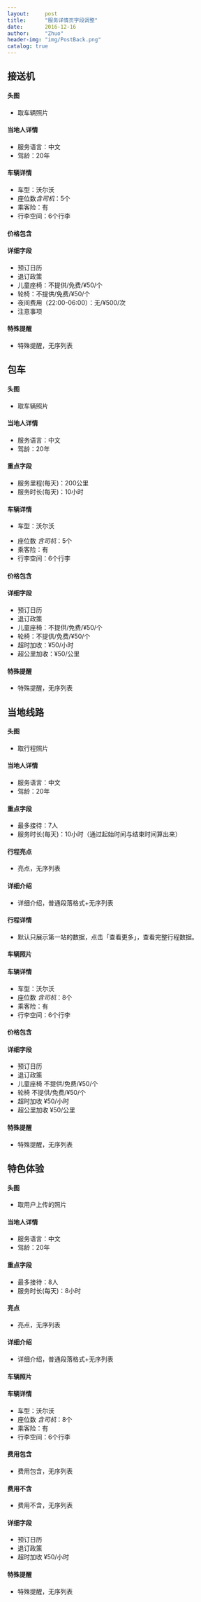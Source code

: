 ```yaml
---
layout:     post
title:      "服务详情页字段调整"
date:       2016-12-16
author:     "Zhuo"
header-img: "img/PostBack.png"
catalog: true
---
```


## 接送机
#### 头图
* 取车辆照片

#### 当地人详情
* 服务语言：中文
* 驾龄：20年

#### 车辆详情
* 车型：沃尔沃
* 座位数*含司机*：5个
* 乘客险：有
* 行李空间：6个行李

#### 价格包含

#### 详细字段
* 预订日历
* 退订政策
* 儿童座椅：不提供/免费/¥50/个
* 轮椅：不提供/免费/¥50/个
* 夜间费用（22:00-06:00）：无/¥500/次
* 注意事项

#### 特殊提醒
* 特殊提醒，无序列表

## 包车

#### 头图
* 取车辆照片

#### 当地人详情
* 服务语言：中文
* 驾龄：20年

#### 重点字段
* 服务里程(每天)：200公里
* 服务时长(每天)：10小时

#### 车辆详情
- 车型：沃尔沃
* 座位数 *含司机*：5个
* 乘客险：有
* 行李空间：6个行李

#### 价格包含

#### 详细字段
* 预订日历
* 退订政策
* 儿童座椅：不提供/免费/¥50/个
* 轮椅：不提供/免费/¥50/个
* 超时加收：¥50/小时
* 超公里加收：¥50/公里

#### 特殊提醒
* 特殊提醒，无序列表

## 当地线路

#### 头图
* 取行程照片

#### 当地人详情
* 服务语言：中文
* 驾龄：20年

#### 重点字段
* 最多接待：7人
* 服务时长(每天)：10小时（通过起始时间与结束时间算出来）

#### 行程亮点
* 亮点，无序列表

#### 详细介绍
* 详细介绍，普通段落格式+无序列表

#### 行程详情
* 默认只展示第一站的数据，点击「查看更多」，查看完整行程数据。

#### 车辆照片

#### 车辆详情
* 车型：沃尔沃
* 座位数 *含司机*：8个
* 乘客险：有
* 行李空间：6个行李

#### 价格包含

#### 详细字段
* 预订日历
* 退订政策
* 儿童座椅 不提供/免费/¥50/个
* 轮椅 不提供/免费/¥50/个
* 超时加收 ¥50/小时
* 超公里加收 ¥50/公里

#### 特殊提醒
* 特殊提醒，无序列表

## 特色体验

#### 头图
* 取用户上传的照片

#### 当地人详情
* 服务语言：中文
* 驾龄：20年

#### 重点字段
* 最多接待：8人
* 服务时长(每天)：8小时

#### 亮点
* 亮点，无序列表

#### 详细介绍
* 详细介绍，普通段落格式+无序列表

#### 车辆照片

#### 车辆详情
* 车型：沃尔沃
* 座位数 *含司机*：8个
* 乘客险：有
* 行李空间：6个行李

#### 费用包含
* 费用包含，无序列表

#### 费用不含
* 费用不含，无序列表

#### 详细字段
* 预订日历
* 退订政策
* 超时加收 ¥50/小时

#### 特殊提醒
* 特殊提醒，无序列表
